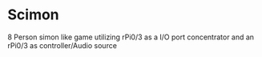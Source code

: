 # Scimon
8 Person simon like game utilizing rPi0/3 as a I/O port concentrator and an rPi0/3 as controller/Audio source
